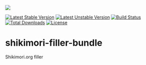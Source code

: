 <img src="http://anime-db.org/bundles/animedboffsite/images/shikimori.org.png" /><br />

[![Latest Stable Version](https://poser.pugx.org/anime-db/shikimori-filler-bundle/v/stable.png)](https://packagist.org/packages/anime-db/shikimori-filler-bundle)
[![Latest Unstable Version](https://poser.pugx.org/anime-db/shikimori-filler-bundle/v/unstable.png)](https://packagist.org/packages/anime-db/shikimori-filler-bundle)
[![Build Status](https://travis-ci.org/anime-db/shikimori-filler-bundle.png)](https://travis-ci.org/anime-db/shikimori-filler-bundle)
[![Total Downloads](https://poser.pugx.org/anime-db/shikimori-filler-bundle/downloads.png)](https://packagist.org/packages/anime-db/shikimori-filler-bundle)
[![License](https://poser.pugx.org/anime-db/shikimori-filler-bundle/license.png)](https://packagist.org/packages/anime-db/shikimori-filler-bundle)

shikimori-filler-bundle
=======================

Shikimori.org filler
